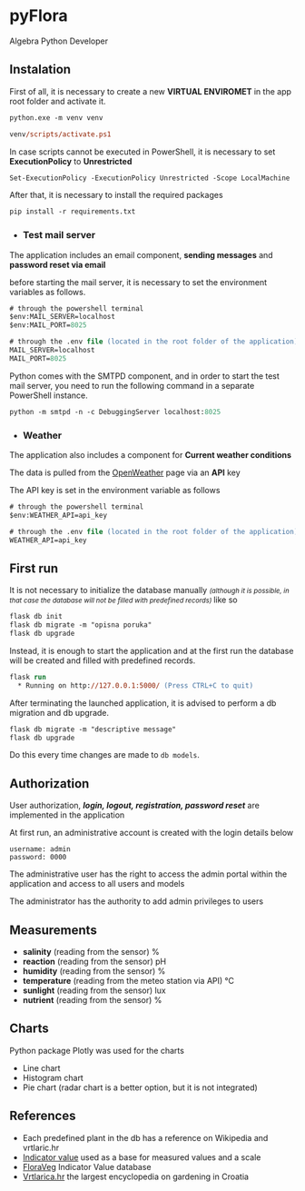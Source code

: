 # pyFlora

Algebra Python Developer

## Instalation

First of all, it is necessary to create a new **VIRTUAL ENVIROMET** in the app root folder and activate it.

```ps
python.exe -m venv venv
```
```ps
venv/scripts/activate.ps1
```
In case scripts cannot be executed in PowerShell, it is necessary to set **ExecutionPolicy** to **Unrestricted**

```ps
Set-ExecutionPolicy -ExecutionPolicy Unrestricted -Scope LocalMachine
```
After that, it is necessary to install the required packages
```ps
pip install -r requirements.txt
```

- ### Test mail server

The application includes an email component, **sending messages** and **password reset via email**

before starting the mail server, it is necessary to set the environment variables as follows.

```ps
# through the powershell terminal
$env:MAIL_SERVER=localhost
$env:MAIL_PORT=8025

# through the .env file (located in the root folder of the application)
MAIL_SERVER=localhost
MAIL_PORT=8025
```

Python comes with the SMTPD component, and in order to start the test mail server, you need to run the following command in a separate PowerShell instance.

```ps
python -m smtpd -n -c DebuggingServer localhost:8025
```

- ### Weather

The application also includes a component for **Current weather conditions**

The data is pulled from the [OpenWeather](https://openweathermap.org/) page via an **API** key

The API key is set in the environment variable as follows

```ps
# through the powershell terminal
$env:WEATHER_API=api_key

# through the .env file (located in the root folder of the application)
WEATHER_API=api_key
```

## First run

It is not necessary to initialize the database manually <small> *(although it is possible, in that case the database will not be filled with predefined records)* </small> like so

```ps
flask db init
flask db migrate -m "opisna poruka"
flask db upgrade
```
Instead, it is enough to start the application and at the first run the database will be created and filled with predefined records.

```ps
flask run
  * Running on http://127.0.0.1:5000/ (Press CTRL+C to quit)
```
After terminating the launched application, it is advised to perform a db migration and db upgrade.

```ps
flask db migrate -m "descriptive message"
flask db upgrade
```
Do this every time changes are made to `db models`.

## Authorization

User authorization, ***login, logout, registration, password reset*** are implemented in the application

At first run, an administrative account is created with the login details below

```
username: admin
password: 0000
```
The administrative user has the right to access the admin portal within the application and access to all users and models

The administrator has the authority to add admin privileges to users


## Measurements

- **salinity** (reading from the sensor) %
- **reaction** (reading from the sensor) pH
- **humidity** (reading from the sensor) %
- **temperature** (reading from the meteo station via API) &deg;C
- **sunlight** (reading from the sensor) lux
- **nutrient** (reading from the sensor) %

## Charts

Python package Plotly was used for the charts

- Line chart
- Histogram chart
- Pie chart (radar chart is a better option, but it is not integrated)

## References

- Each predefined plant in the db has a reference on Wikipedia and vrtlaric.hr
- [Indicator value](https://en.wikipedia.org/wiki/Indicator_value) used as a base for measured values and a scale
- [FloraVeg](https://floraveg.eu/download/) Indicator Value database
- [Vrtlarica.hr](https://www.vrtlarica.hr/) the largest encyclopedia on gardening in Croatia